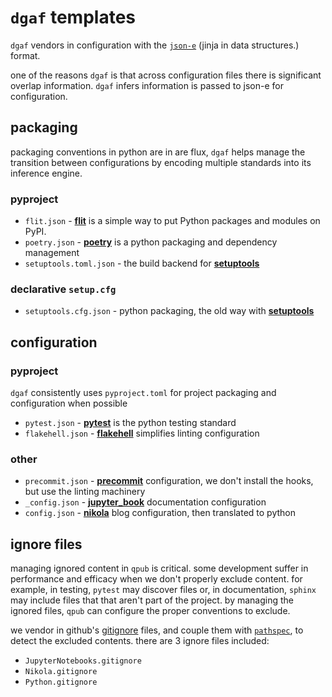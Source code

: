 # `dgaf` templates

`dgaf` vendors in configuration with the [`json-e`][json-e] (jinja in data structures.) format.

one of the reasons `dgaf` is that across configuration files there is significant overlap information. `dgaf` infers information is passed to json-e for configuration.

## packaging

packaging conventions in python are in are flux, `dgaf` helps manage the transition between configurations by encoding multiple standards into its inference engine.

### pyproject

* `flit.json` - __[flit]__ is a simple way to put Python packages and modules on PyPI.
* `poetry.json` - __[poetry]__ is a python packaging and dependency management
* `setuptools.toml.json` - the build backend for __[setuptools]__

### declarative `setup.cfg`

* `setuptools.cfg.json` - python packaging, the old way with __[setuptools]__

## configuration


### pyproject

`dgaf` consistently uses `pyproject.toml` for project packaging and configuration when possible

* `pytest.json` - __[pytest]__ is the python testing standard
* `flakehell.json` - __[flakehell]__ simplifies linting configuration

### other

* `precommit.json` - __[precommit]__ configuration, we don't install the hooks, but use the linting machinery
* `_config.json` - __[jupyter_book]__ documentation configuration
* `config.json` - __[nikola]__ blog configuration, then translated to python

## ignore files

managing ignored content in `qpub` is critical. some development suffer in performance and efficacy when we don't properly exclude content. for example, in testing, `pytest` may discover files or, in documentation, `sphinx` may include files that that aren't part of the project. by managing the ignored files, `qpub` can configure the proper conventions to exclude.

we vendor in github's [gitignore] files, and couple them with [`pathspec`][pathspec], to detect the excluded contents. there are 3 ignore files included:

* `JupyterNotebooks.gitignore`
* `Nikola.gitignore`
* `Python.gitignore`

[poetry]: https://python-poetry.org/
[flit]: https://flit.readthedocs.io/
[precommit]: https://pre-commit.com/
[flakehell]: https://flakehell.readthedocs.io/
[pytest]: https://docs.pytest.org/
[setuptools]: https://setuptools.readthedocs.io/en/latest/userguide/declarative_config.html
[json-e]: https://pypi.org/project/json-e/
[gitignore]: https://github.com/github/gitignore/
[pathspec]: https://pypi.org/project/pathspec/
[jupyter_book]: https://jupyterbook.org/
[nikola]: https://getnikola.com/